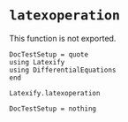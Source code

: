 # `latexoperation`

This function is not exported.

```@meta
DocTestSetup = quote
using Latexify
using DifferentialEquations
end
```

```@docs
Latexify.latexoperation
```

```@meta
DocTestSetup = nothing
```
